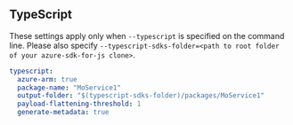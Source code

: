 ## TypeScript

These settings apply only when `--typescript` is specified on the command line.
Please also specify `--typescript-sdks-folder=<path to root folder of your azure-sdk-for-js clone>`.

```yaml $(typescript)
typescript:
  azure-arm: true
  package-name: "MoService1"
  output-folder: "$(typescript-sdks-folder)/packages/MoService1"
  payload-flattening-threshold: 1
  generate-metadata: true
```
